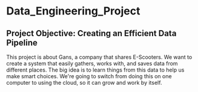 # Data_Engineering_Project
## Project Objective: Creating an Efficient Data Pipeline
This project is about Gans, a company that shares E-Scooters.
We want to create a system that easily gathers, works with, and saves data from different places.
The big idea is to learn things from this data to help us make smart choices.
We're going to switch from doing this on one computer to using the cloud, so it can grow and work by itself.

